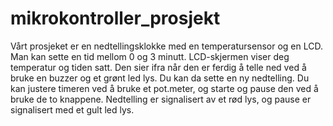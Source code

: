 # mikrokontroller_prosjekt
Vårt prosjeket er en nedtellingsklokke med en temperatursensor og en LCD.
Man kan sette en tid mellom 0 og 3 minutt.
LCD-skjermen viser deg temperatur og tiden satt.
Den sier ifra når den er ferdig å telle ned ved å bruke en buzzer og et grønt led lys. 
Du kan da sette en ny nedtelling.
Du kan justere timeren ved å bruke et pot.meter, og starte og pause den ved å bruke de to knappene.
Nedtelling er signalisert av et rød lys, og pause er signalisert med et gult led lys.
